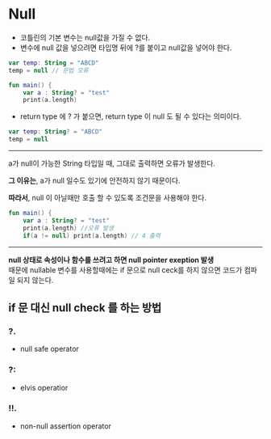 # Null

- 코틀린의 기본 변수는 null값을 가질 수 없다.
- 변수에 null 값을 넣으려면 타입명 뒤에 ?를 붙이고 null값을 넣어야 한다.
```kotlin
var temp: String = "ABCD"
temp = null // 문법 오류
```   
```kotlin
fun main() {
    var a : String? = "test"
    print(a.length)
```

- return type 에 ? 가 붙으면, return type 이 null 도 될 수 있다는 의미이다.
 ```kotlin
var temp: String? = "ABCD"
temp = null
```
---
a가 null이 가능한 String 타입일 때, 그대로 출력하면 오류가 발생한다.

 <b>그 이유는</b>, a가 null 일수도 있기에 안전하지 않기 때문이다.   

<b>따라서</b>, null 이 아닐때만 호출 할 수 있도록 조건문을 사용해야 한다.

```kotlin
fun main() {
    var a : String? = "test"
    print(a.length) //오류 발생
    if(a != null) print(a.length) // 4 출력
```
---
<b>null 상태로 속성이나 함수를 쓰려고 하면 null pointer exeption 발생</b>   
때문에 nullable 변수를 사용할때에는 if 문으로 null ceck를 하지 않으면 코드가 컴파일 되지 않는다.

## if 문 대신 null check 를 하는 방법

### ?.
- null safe operator
### ?:
- elvis operatior
### !!.
- non-null assertion operator
